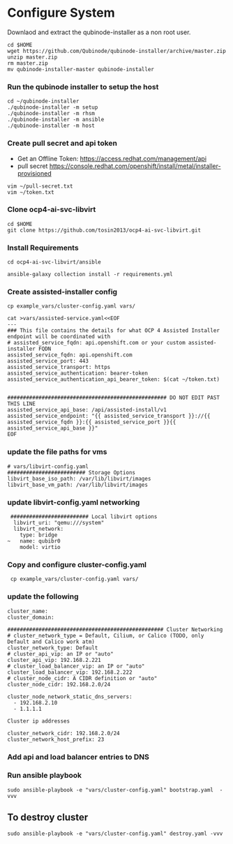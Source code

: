 # Configure System

Downlaod and extract the qubinode-installer as a non root user.

```
cd $HOME
wget https://github.com/Qubinode/qubinode-installer/archive/master.zip
unzip master.zip
rm master.zip
mv qubinode-installer-master qubinode-installer
```

### Run the qubinode installer to setup the host
```
cd ~/qubinode-installer
./qubinode-installer -m setup
./qubinode-installer -m rhsm
./qubinode-installer -m ansible
./qubinode-installer -m host
```

### Create pull secret and api token
* Get an Offline Token: https://access.redhat.com/management/api
* pull secret https://console.redhat.com/openshift/install/metal/installer-provisioned
```
vim ~/pull-secret.txt
vim ~/token.txt
```

### Clone ocp4-ai-svc-libvirt
```
cd $HOME
git clone https://github.com/tosin2013/ocp4-ai-svc-libvirt.git
```

### Install Requirements 
```
cd ocp4-ai-svc-libvirt/ansible

ansible-galaxy collection install -r requirements.yml
```

### Create assisted-installer config
```
cp example_vars/cluster-config.yaml vars/

cat >vars/assisted-service.yaml<<EOF
---
### This file contains the details for what OCP 4 Assisted Installer endpoint will be coordinated with
# assisted_service_fqdn: api.openshift.com or your custom assisted-installer FQDN
assisted_service_fqdn: api.openshift.com
assisted_service_port: 443
assisted_service_transport: https
assisted_service_authentication: bearer-token
assisted_service_authentication_api_bearer_token: $(cat ~/token.txt)


################################################### DO NOT EDIT PAST THIS LINE
assisted_service_api_base: /api/assisted-install/v1
assisted_service_endpoint: "{{ assisted_service_transport }}://{{ assisted_service_fqdn }}:{{ assisted_service_port }}{{ assisted_service_api_base }}"
EOF
```


### update the file paths for vms
```
# vars/libvirt-config.yaml
######################### Storage Options
libvirt_base_iso_path: /var/lib/libvirt/images
libvirt_base_vm_path: /var/lib/libvirt/images
```

### update libvirt-config.yaml networking 
```
 ######################### Local libvirt options
  libvirt_uri: "qemu:///system"
  libvirt_network:
    type: bridge
~   name: qubibr0
    model: virtio
```

### Copy and configure cluster-config.yaml
```
 cp example_vars/cluster-config.yaml vars/
```

### update the following 
```
cluster_name:
cluster_domain: 

################################################## Cluster Networking
# cluster_network_type = Default, Cilium, or Calico (TODO, only Default and Calico work atm)
cluster_network_type: Default
# cluster_api_vip: an IP or "auto"
cluster_api_vip: 192.168.2.221
# cluster_load_balancer_vip: an IP or "auto"
cluster_load_balancer_vip: 192.168.2.222
# cluster_node_cidr: A CIDR definition or "auto"
cluster_node_cidr: 192.168.2.0/24

cluster_node_network_static_dns_servers:
  - 192.168.2.10
  - 1.1.1.1

Cluster ip addresses

cluster_network_cidr: 192.168.2.0/24
cluster_network_host_prefix: 23
```



### Add api and load balancer entries to DNS

### Run ansible playbook 
```
sudo ansible-playbook -e "vars/cluster-config.yaml" bootstrap.yaml  -vvv
```

## To destroy cluster 
```
sudo ansible-playbook -e "vars/cluster-config.yaml" destroy.yaml -vvv
```
